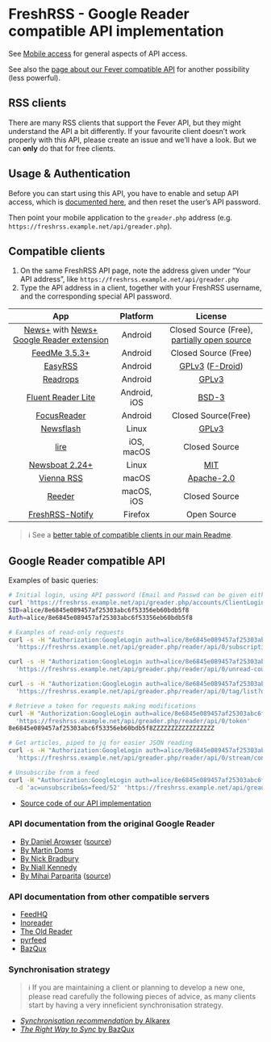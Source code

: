 # FreshRSS - Google Reader compatible API implementation

See [Mobile access](../users/06_Mobile_access.md) for general aspects of API access.

See also the [page about our Fever compatible API](06_Fever_API.md) for another possibility (less powerful).

## RSS clients

There are many RSS clients that support the Fever API, but they might understand the API a bit differently.
If your favourite client doesn’t work properly with this API, please create an issue and we’ll have a look.
But we can **only** do that for free clients.

## Usage & Authentication

Before you can start using this API, you have to enable and setup API access, which is [documented here](../users/06_Mobile_access.md),
and then reset the user’s API password.

Then point your mobile application to the `greader.php` address (e.g. `https://freshrss.example.net/api/greader.php`).

## Compatible clients

1. On the same FreshRSS API page, note the address given under “Your API address”, like `https://freshrss.example.net/api/greader.php`
2. Type the API address in a client, together with your FreshRSS username, and the corresponding special API password.

| App                                                                                | Platform            | License                                            |
|:----------------------------------------------------------------------------------:|:-------------------:|:--------------------------------------------------------:|
|[News+](https://github.com/noinnion/newsplus/blob/master/apk/NewsPlus_202.apk) with [News+ Google Reader extension](https://github.com/noinnion/newsplus/blob/master/apk/GoogleReaderCloneExtension_101.apk) |Android|Closed Source (Free), [partially open source](https://github.com/noinnion/newsplus/blob/master/extensions/GoogleReaderCloneExtension/src/com/noinnion/android/newsplus/extension/google_reader/GoogleReaderClient.java)|
|[FeedMe 3.5.3+](https://play.google.com/store/apps/details?id=com.seazon.feedme) |Android                  |Closed Source (Free)                                             |
|[EasyRSS](https://github.com/Alkarex/EasyRSS)                          |Android                |[GPLv3](https://github.com/Alkarex/EasyRSS/blob/master/license.txt) ([F-Droid](https://f-droid.org/packages/org.freshrss.easyrss/))|
|[Readrops](https://github.com/readrops/Readrops) |Android                  |[GPLv3](https://github.com/readrops/Readrops/blob/develop/LICENSE)                                             |
|[Fluent Reader Lite](https://hyliu.me/fluent-reader-lite/) |Android, iOS            |[BSD-3](https://github.com/yang991178/fluent-reader-lite)                                             |
|[FocusReader](https://play.google.com/store/apps/details?id=allen.town.focus.reader) |Android                  |Closed Source(Free)                                              |
|[Newsflash](https://gitlab.com/news-flash/news_flash_gtk/)                          |Linux                |[GPLv3](https://gitlab.com/news-flash/news_flash_gtk/) |
|[lire](https://lireapp.com/)                                                        |iOS, macOS           |Closed Source                                             |
|[Newsboat 2.24+](https://newsboat.org/)                           |Linux                |[MIT](https://github.com/newsboat/newsboat/blob/master/LICENSE)                                              |
|[Vienna RSS](http://www.vienna-rss.com/)                           |macOS                |[Apache-2.0](https://github.com/ViennaRSS/vienna-rss/blob/master/LICENCE.md)                                              |
|[Reeder](https://www.reederapp.com/)                           |macOS, iOS                |Closed Source                                              |
|[FreshRSS-Notify](https://addons.mozilla.org/firefox/addon/freshrss-notify-webextension/)                           |Firefox                |Open Source                                              |

> ℹ️ See a [better table of compatible clients in our main Readme](https://github.com/FreshRSS/FreshRSS/blob/edge/README.md#apis--native-apps).

## Google Reader compatible API

Examples of basic queries:

```sh
# Initial login, using API password (Email and Passwd can be given either as GET, or POST - better)
curl 'https://freshrss.example.net/api/greader.php/accounts/ClientLogin?Email=alice&Passwd=Abcdef123456'
SID=alice/8e6845e089457af25303abc6f53356eb60bdb5f8
Auth=alice/8e6845e089457af25303abc6f53356eb60bdb5f8

# Examples of read-only requests
curl -s -H "Authorization:GoogleLogin auth=alice/8e6845e089457af25303abc6f53356eb60bdb5f8" \
  'https://freshrss.example.net/api/greader.php/reader/api/0/subscription/list?output=json'

curl -s -H "Authorization:GoogleLogin auth=alice/8e6845e089457af25303abc6f53356eb60bdb5f8" \
  'https://freshrss.example.net/api/greader.php/reader/api/0/unread-count?output=json'

curl -s -H "Authorization:GoogleLogin auth=alice/8e6845e089457af25303abc6f53356eb60bdb5f8" \
  'https://freshrss.example.net/api/greader.php/reader/api/0/tag/list?output=json'

# Retrieve a token for requests making modifications
curl -H "Authorization:GoogleLogin auth=alice/8e6845e089457af25303abc6f53356eb60bdb5f8" \
  'https://freshrss.example.net/api/greader.php/reader/api/0/token'
8e6845e089457af25303abc6f53356eb60bdb5f8ZZZZZZZZZZZZZZZZZ

# Get articles, piped to jq for easier JSON reading
curl -s -H "Authorization:GoogleLogin auth=alice/8e6845e089457af25303abc6f53356eb60bdb5f8" \
  'https://freshrss.example.net/api/greader.php/reader/api/0/stream/contents/reading-list' | jq .

# Unsubscribe from a feed
curl -H "Authorization:GoogleLogin auth=alice/8e6845e089457af25303abc6f53356eb60bdb5f8" \
  -d 'ac=unsubscribe&s=feed/52' 'https://freshrss.example.net/api/greader.php/reader/api/0/subscription/edit'
```

* [Source code of our API implementation](https://github.com/FreshRSS/FreshRSS/blob/edge/p/api/greader.php)

### API documentation from the original Google Reader

* [By Daniel Arowser](https://web.archive.org/web/20130710044440/http://undoc.in/api.html) ([source](https://github.com/arowser/google-reader-api))
* [By Martin Doms](https://web.archive.org/web/20210126115837/https://blog.martindoms.com/2009/10/16/using-the-google-reader-api-part-2/)
* [By Nick Bradbury](https://inessential.com/2013/03/14/google_reader_api_documentation)
* [By Niall Kennedy](https://web.archive.org/web/20170426184845/http://www.niallkennedy.com/blog/2005/12/google-reader-api.html)
* [By Mihai Parparita](https://web.archive.org/web/20140919042419/http://code.google.com/p/google-reader-api/w/list) ([source](https://github.com/mihaip/google-reader-api))

### API documentation from other compatible servers

* [FeedHQ](https://feedhq.readthedocs.io/en/latest/api/index.html)
* [Inoreader](https://www.inoreader.com/developers/)
* [The Old Reader](https://github.com/theoldreader/api)
* [pyrfeed](http://code.google.com/p/pyrfeed/wiki/GoogleReaderAPI)
* [BazQux](https://github.com/bazqux/bazqux-api)

### Synchronisation strategy

> ℹ️ If you are maintaining a client or planning to develop a new one, please read carefully the following pieces of advice,
as many clients start by having a very inneficient synchronisation strategy.

* [*Synchronisation recommendation* by Alkarex](https://github.com/FreshRSS/FreshRSS/issues/2566#issuecomment-541317776)
* [*The Right Way to Sync* by BazQux](https://github.com/bazqux/bazqux-api#user-content-the-right-way-to-sync)
